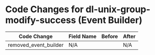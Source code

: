 # Code Changes for dl-unix-group-modify-success (Event Builder)

| Code Change | Field Name | Before | After |
|-------------|------------|--------|-------|
| removed_event_builder | N/A |  | N/A |